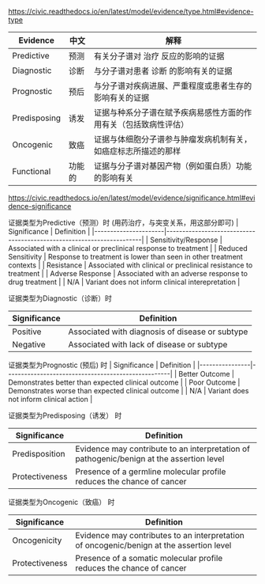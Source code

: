 
https://civic.readthedocs.io/en/latest/model/evidence/type.html#evidence-type

|   Evidence    | 中文|解释|
| ----------- | ----------- |-----------|
|Predictive | 预测 |有关分子谱对 治疗 反应的影响的证据
|Diagnostic | 诊断 |与分子谱对患者 诊断 的影响有关的证据
|Prognostic|预后|与分子谱对疾病进展、严重程度或患者生存的影响有关的证据
|Predisposing|诱发|证据与种系分子谱在赋予疾病易感性方面的作用有关（包括致病性评估）
|Oncogenic|致癌|证据与体细胞分子谱参与肿瘤发病机制有关，如癌症标志所描述的那样
|Functional|功能的|证据与分子谱对基因产物（例如蛋白质）功能的影响有关

https://civic.readthedocs.io/en/latest/model/evidence/significance.html#evidence-significance

证据类型为Predictive（预测）时
(用药治疗，与突变关系，用这部分即可)
| Significance         | Definition                                                           |
|----------------------|----------------------------------------------------------------------|
| Sensitivity/Response | Associated with a clinical or preclinical response to treatment      |
| Reduced Sensitivity  | Response to treatment is lower than seen in other treatment contexts |
| Resistance           | Associated with clinical or preclinical resistance to treatment      |
| Adverse Response     | Associated with an adverse response to drug treatment                |
| N/A                  | Variant does not inform clinical interepretation                     |

证据类型为Diagnostic（诊断）时

| Significance | Definition                                      |
|--------------|-------------------------------------------------|
| Positive     | Associated with diagnosis of disease or subtype |
| Negative     | Associated with lack of disease or subtype      |

证据类型为Prognostic (预后) 时
| Significance   | Definition                                         |
|----------------|----------------------------------------------------|
| Better Outcome | Demonstrates better than expected clinical outcome |
| Poor Outcome   | Demonstrates worse than expected clinical outcome  |
| N/A            | Variant does not inform clinical action            |

证据类型为Predisposing（诱发） 时

| Significance   | Definition                                                                               |
|----------------|------------------------------------------------------------------------------------------|
| Predisposition | Evidence may contribute to an interpretation of pathogenic/benign at the assertion level |
| Protectiveness | Presence of a germline molecular profile reduces the chance of cancer                    |

证据类型为Oncogenic（致癌） 时

| Significance   | Definition                                                                               |
|----------------|------------------------------------------------------------------------------------------|
| Oncogenicity   | Evidence may contributes to an interpretation of oncogenic/benign at the assertion level |
| Protectiveness | Presence of a somatic molecular profile reduces the chance of cancer                     |

